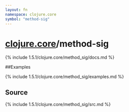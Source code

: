 ```yaml
---
layout: fn
namespace: clojure.core
symbol: "method-sig"
---
```


# [clojure.core](../)/method-sig

{% include 1.5.1/clojure.core/method_sig/docs.md %}

##Examples

{% include 1.5.1/clojure.core/method_sig/examples.md %}
## Source
{% include 1.5.1/clojure.core/method_sig/src.md %}

